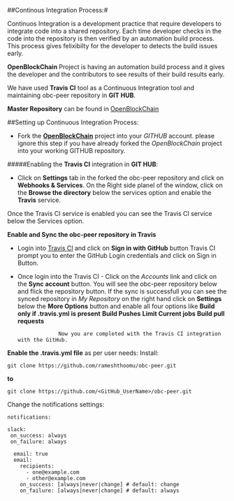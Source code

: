 ##Continous Integration Process:#


Continuos Integration is a development practice that require developers to integrate code into a shared repository. Each time developer checks in the code into the repository is then verified by an automation build process. This process gives felixibilty for the developer to detects the build issues early.


**OpenBlockChain** Project is having an automation build process and it gives the developer and the contributors to see results of their build results early.


We have used **Travis CI** tool as a Continuous Integration tool and maintaining obc-peer repository in **GIT HUB**.


**Master Repository** can be found in [OpenBlockChain](https://github.com/openblockchain/obc-peer.git)


##Setting up Continuous Integration Process:


- Fork the [**OpenBlockChain**](https://github.com/openblockchain/obc-peer.git) project into your *GITHUB* account. please ignore this step if you have already forked the *OpenBlockChain* project into your working GITHUB repository.


#####Enabling the **Travis CI** integration in **GIT HUB**:


- Click on **Settings** tab in the forked the obc-peer repository and click on **Webhooks & Services**. On the Right side planel of the window, click on the **Browse the directory** below the services option and enable the **Travis** service.

Once the Travis CI service is enabled you can see the Travis CI service below the Services option.


**Enable and Sync the obc-peer repository in Travis**


- Login into [Travis CI](http://travis-ci.org) and click on **Sign in with GitHub** button Travis CI prompt you to enter the GitHub Login credentials and click on Sign in Button.


- Once login into the Travis CI - Click on the *Accounts* link and click on the **Sync account** button. You will see the obc-peer repository below and flick the repository button. If the sync is successfull you can see the synced repository in *My Repository* on the right hand click on **Settings** below the **More Options** button and enable all four options like **Build only if .travis.yml is present**   **Build Pushes**   **Limit Current jobs**   **Build pull requests**

                   Now you are completed with the Travis CI integration with the GitHub.

**Enable the .travis.yml file** as per user needs:
Install:
```
git clone https://github.com/rameshthoomu/obc-peer.git
```

**to**

```
git clone https://github.com/<GitHub_UserName>/obc-peer.git
```
Change the notifications settings:
```
notifications:

slack:
 on_success: always
 on_failure: always

  email: true
  email:
    recipients:
      - one@example.com
      - other@example.com
    on_success: [always|never|change] # default: change
    on_failure: [always|never|change] # default: always
  ```
